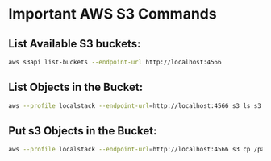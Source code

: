 # Important AWS S3 Commands

## **List Available S3 buckets**:

```bash
aws s3api list-buckets --endpoint-url http://localhost:4566
```

## **List Objects in the Bucket**:

```bash
aws --profile localstack --endpoint-url=http://localhost:4566 s3 ls s3://your-bucket-name
```

## **Put s3 Objects in the Bucket**:

```bash
aws --profile localstack --endpoint-url=http://localhost:4566 s3 cp /path/to/your/folder s3://my-bucket/ --recursive
```

##
